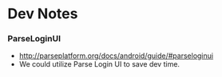 # Dev Notes

### ParseLoginUI 
- http://parseplatform.org/docs/android/guide/#parseloginui
- We could utilize Parse Login UI to save dev time.  